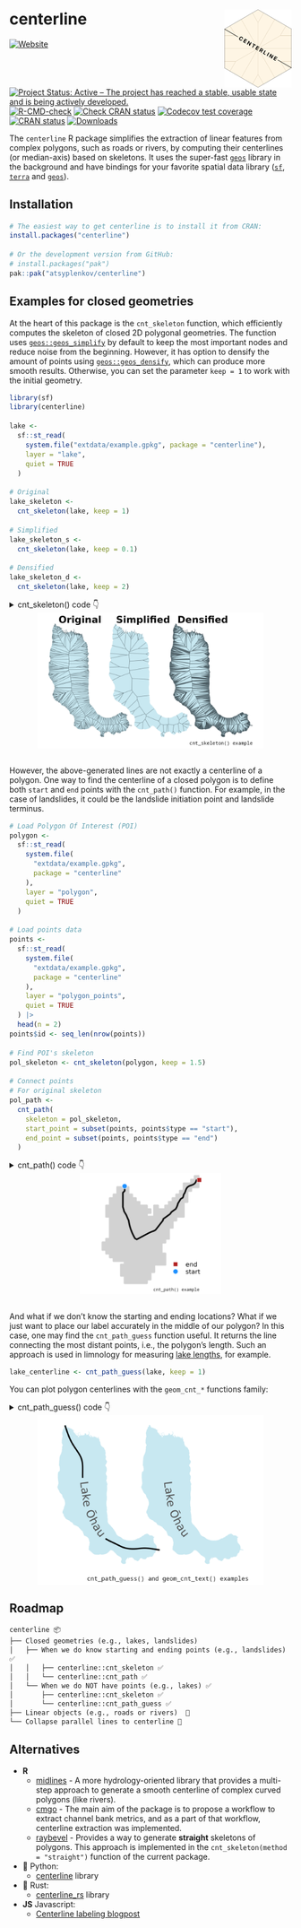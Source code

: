 
# centerline <img src="man/figures/logo.png" align="right" width="120" />

<!-- badges: start -->

[![Website](https://img.shields.io/website?label=centerline.anatolii.nz&url=https%3A%2F%2Fcenterline.anatolii.nz%2F)](https://centerline.anatolii.nz/)
[![Project Status: Active – The project has reached a stable, usable
state and is being actively
developed.](https://www.repostatus.org/badges/latest/active.svg)](https://www.repostatus.org/#active)
[![R-CMD-check](https://github.com/atsyplenkov/centerline/actions/workflows/R-CMD-check.yaml/badge.svg)](https://github.com/atsyplenkov/centerline/actions/workflows/R-CMD-check.yaml)
[![Check CRAN
status](https://github.com/atsyplenkov/centerline/actions/workflows/CRAN-checks.yaml/badge.svg)](https://github.com/atsyplenkov/centerline/actions/workflows/CRAN-checks.yaml)
[![Codecov test
coverage](https://codecov.io/gh/atsyplenkov/centerline/graph/badge.svg)](https://app.codecov.io/gh/atsyplenkov/centerline)
[![CRAN
status](https://www.r-pkg.org/badges/version/centerline)](https://CRAN.R-project.org/package=centerline)
[![Downloads](https://cranlogs.r-pkg.org/badges/centerline)](https://CRAN.R-project.org/package=centerline)
<!-- badges: end -->

The `centerline` R package simplifies the extraction of linear features
from complex polygons, such as roads or rivers, by computing their
centerlines (or median-axis) based on skeletons. It uses the super-fast
[`geos`](https://paleolimbot.github.io/geos/index.html) library in the
background and have bindings for your favorite spatial data library
([`sf`](https://r-spatial.github.io/sf/),
[`terra`](https://rspatial.github.io/terra/) and
[`geos`](https://paleolimbot.github.io/geos/index.html)).

## Installation

``` r
# The easiest way to get centerline is to install it from CRAN:
install.packages("centerline")

# Or the development version from GitHub:
# install.packages("pak")
pak::pak("atsyplenkov/centerline")
```

## Examples for closed geometries

At the heart of this package is the `cnt_skeleton` function, which
efficiently computes the skeleton of closed 2D polygonal geometries. The
function uses
[`geos::geos_simplify`](https://paleolimbot.github.io/geos/reference/geos_centroid.html)
by default to keep the most important nodes and reduce noise from the
beginning. However, it has option to densify the amount of points using
[`geos::geos_densify`](https://paleolimbot.github.io/geos/reference/geos_centroid.html),
which can produce more smooth results. Otherwise, you can set the
parameter `keep = 1` to work with the initial geometry.

``` r
library(sf)
library(centerline)

lake <-
  sf::st_read(
    system.file("extdata/example.gpkg", package = "centerline"),
    layer = "lake",
    quiet = TRUE
  )

# Original
lake_skeleton <-
  cnt_skeleton(lake, keep = 1)

# Simplified
lake_skeleton_s <-
  cnt_skeleton(lake, keep = 0.1)

# Densified
lake_skeleton_d <-
  cnt_skeleton(lake, keep = 2)
```

<details>
<summary>
cnt_skeleton() code 👇
</summary>

``` r
library(ggplot2)

skeletons <-
  rbind(lake_skeleton, lake_skeleton_s, lake_skeleton_d)
skeletons$type <- factor(
  c("Original", "Simplified", "Densified"),
  levels = c("Original", "Simplified", "Densified")
)

skeletons_plot <-
  ggplot() +
  geom_sf(
    data = lake,
    fill = "#c8e8f1",
    color = NA
  ) +
  geom_sf(
    data = skeletons,
    lwd = 0.2,
    alpha = 0.5,
    color = "#263238"
  ) +
  coord_sf(expand = FALSE, clip = "off") +
  labs(caption = "cnt_skeleton() example") +
  facet_wrap(~type) +
  theme_void() +
  theme(
    plot.caption = element_text(family = "mono", size = 6),
    plot.background = element_rect(fill = "white", color = NA),
    strip.text = element_text(face = "bold", hjust = 0.25, size = 12),
    plot.margin = margin(0.2, -0.5, 0.2, -0.5, unit = "lines"),
    panel.spacing.x = unit(-2, "lines")
  )
```

</details>

<img src="man/figures/README-skeletons_plot.png" width="80%" style="display: block; margin: auto;" />

<br>

However, the above-generated lines are not exactly a centerline of a
polygon. One way to find the centerline of a closed polygon is to define
both `start` and `end` points with the `cnt_path()` function. For
example, in the case of landslides, it could be the landslide initiation
point and landslide terminus.

``` r
# Load Polygon Of Interest (POI)
polygon <-
  sf::st_read(
    system.file(
      "extdata/example.gpkg",
      package = "centerline"
    ),
    layer = "polygon",
    quiet = TRUE
  )

# Load points data
points <-
  sf::st_read(
    system.file(
      "extdata/example.gpkg",
      package = "centerline"
    ),
    layer = "polygon_points",
    quiet = TRUE
  ) |>
  head(n = 2)
points$id <- seq_len(nrow(points))

# Find POI's skeleton
pol_skeleton <- cnt_skeleton(polygon, keep = 1.5)

# Connect points
# For original skeleton
pol_path <-
  cnt_path(
    skeleton = pol_skeleton,
    start_point = subset(points, points$type == "start"),
    end_point = subset(points, points$type == "end")
  )
```

<details>
<summary>
cnt_path() code 👇
</summary>

``` r
path_plot <- ggplot() +
  geom_sf(
    data = polygon,
    fill = "#d2d2d2",
    color = NA
  ) +
  geom_sf(
    data = pol_path,
    lwd = 1,
    color = "black"
  ) +
  geom_sf(
    data = points,
    aes(
      shape = type,
      fill = type
    ),
    color = "white",
    lwd = rel(1),
    size = rel(3)
  ) +
  scale_fill_manual(
    name = "",
    values = c(
      "start" = "dodgerblue",
      "end" = "firebrick"
    )
  ) +
  scale_shape_manual(
    name = "",
    values = c(
      "start" = 21,
      "end" = 22
    )
  ) +
  coord_sf(expand = FALSE, clip = "off") +
  labs(caption = "cnt_path() example") +
  theme_void() +
  theme(
    legend.position = "inside",
    legend.position.inside = c(0.85, 0.2),
    legend.key.spacing.y = unit(-0.5, "lines"),
    plot.caption = element_text(family = "mono", size = 6),
    plot.background = element_rect(fill = "white", color = NA),
    strip.text = element_text(face = "bold", hjust = 0.25, size = 12),
    plot.margin = margin(0.2, -0.5, 0.2, -0.5, unit = "lines"),
    panel.spacing.x = unit(-2, "lines")
  )
```

</details>

<img src="man/figures/README-path_plot.png" width="50%" style="display: block; margin: auto;" />

<br>

And what if we don’t know the starting and ending locations? What if we
just want to place our label accurately in the middle of our polygon? In
this case, one may find the `cnt_path_guess` function useful. It returns
the line connecting the most distant points, i.e., the polygon’s length.
Such an approach is used in limnology for measuring [lake
lengths](https://www.lakescientist.com/lake-shape/), for example.

``` r
lake_centerline <- cnt_path_guess(lake, keep = 1)
```

You can plot polygon centerlines with the `geom_cnt_*` functions family:

<details>
<summary>
cnt_path_guess() code 👇
</summary>

``` r
library(ggplot2)

lakes <- rbind(lake, lake)
lakes$lc <- c("black", NA_character_) 

centerline_plot <- 
  ggplot() +
  geom_sf(
    data = lakes,
    fill = "#c8e8f1",
    color = NA
  ) +
  geom_cnt_text(
    data = lakes,
    aes(
      label = name,
      linecolor = lc
    ),
    keep = 1
  ) +
  facet_wrap(~lc) +
  labs(
    caption = "cnt_path_guess() and geom_cnt_text() examples"
  ) +
  theme_void() +
  theme(
    legend.position = "inside",
    legend.position.inside = c(0.85, 0.2),
    legend.key.spacing.y = unit(-0.5, "lines"),
    plot.caption = element_text(family = "mono", size = 6),
    plot.background = element_rect(fill = "white", color = NA),
    strip.text = element_blank(),
    plot.margin = margin(0.2, -0.5, 0.2, -0.5, unit = "lines"),
    panel.spacing.x = unit(-2, "lines")
  )
```

</details>

<img src="man/figures/README-centerline_plot.png" width="80%" style="display: block; margin: auto;" />

## Roadmap

    centerline 📦
    ├── Closed geometries (e.g., lakes, landslides)
    │   ├── When we do know starting and ending points (e.g., landslides) ✅
    │   │   ├── centerline::cnt_skeleton ✅
    │   │   └── centerline::cnt_path ✅
    │   └── When we do NOT have points (e.g., lakes) ✅
    │       ├── centerline::cnt_skeleton ✅
    │       └── centerline::cnt_path_guess ✅
    ├── Linear objects (e.g., roads or rivers)  🔲
    └── Collapse parallel lines to centerline 🔲

## Alternatives

-   **R**
    -   [midlines](https://github.com/RichardPatterson/midlines) - A
        more hydrology-oriented library that provides a multi-step
        approach to generate a smooth centerline of complex curved
        polygons (like rivers).
    -   [cmgo](https://github.com/AntoniusGolly/cmgo) - The main aim of
        the package is to propose a workflow to extract channel bank
        metrics, and as a part of that workflow, centerline extraction
        was implemented.
    -   [raybevel](https://github.com/tylermorganwall/raybevel) -
        Provides a way to generate **straight** skeletons of polygons.
        This approach is implemented in the
        `cnt_skeleton(method = "straight")` function of the current
        package.
-   🐍 Python:
    -   [centerline](https://github.com/fitodic/centerline/tree/master)
        library
-   🦀 Rust:
    -   [centerline_rs](https://codeberg.org/eadf/centerline_rs) library
-   **JS** Javascript:
    -   [Centerline labeling
        blogpost](https://observablehq.com/@veltman/centerline-labeling)
